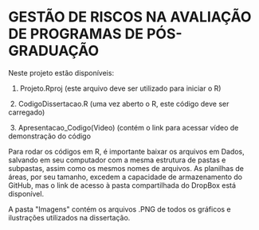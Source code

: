 # GESTÃO DE RISCOS NA AVALIAÇÃO DE PROGRAMAS DE PÓS-GRADUAÇÃO

Neste projeto estão disponíveis:

1. Projeto.Rproj (este arquivo deve ser utilizado para iniciar o R)
  
  2. CodigoDissertacao.R (uma vez aberto o R, este código deve ser carregado)
  
  3. Apresentacao_Codigo(Video) (contém o link para acessar vídeo de demonstração do código
 
Para rodar os códigos em R, é importante baixar os arquivos em Dados, salvando em seu computador com a mesma estrutura de pastas e subpastas, assim como os mesmos nomes de arquivos. As planilhas de áreas, por seu tamanho, excedem a capacidade de armazenamento do GitHub, mas o link de acesso à pasta compartilhada do DropBox está disponível.

A pasta "Imagens" contém os arquivos .PNG de todos os gráficos e ilustrações utilizados na dissertação.
